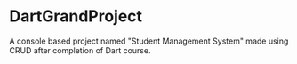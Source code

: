 # DartGrandProject
A console based project named "Student Management System" made using CRUD after completion of Dart course.
